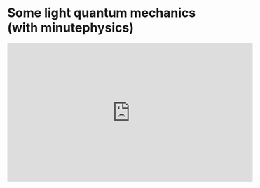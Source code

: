# Some light quantum mechanics (with minutephysics)

<iframe width="560" height="315" src="https://www.youtube.com/embed/MzRCDLre1b4" frameborder="0" allow="accelerometer; autoplay; clipboard-write; encrypted-media; gyroscope; picture-in-picture" allowfullscreen></iframe>
